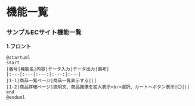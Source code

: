 # 機能一覧　
### サンプルECサイト機能一覧
**1.フロント**

```uml
@startuml
start
|番号|機能名|内容|データ入力|データ出力|備考|
|:---|:---|:---:|:---:|:---|
|1-1|商品一覧ページ|商品一覧表示する|||
|1-2|商品詳細ページ|説明文、商品画像を拡大表示<br>選択、カートへボタン表示|〇|||
end
@enduml
```
